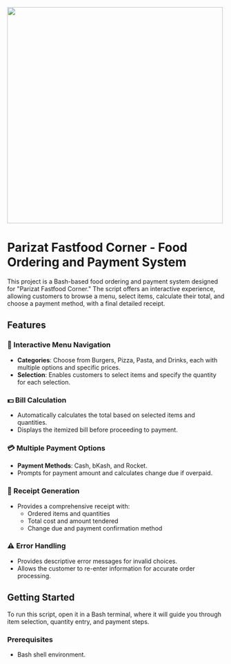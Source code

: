 <img style="margin-right: 30px" width="500" height="500" src="https://github.com/Tuhin4042/resource/blob/main/RestaurantBash.png">

# Parizat Fastfood Corner - Food Ordering and Payment System

This project is a Bash-based food ordering and payment system designed for "Parizat Fastfood Corner." The script offers an interactive experience, allowing customers to browse a menu, select items, calculate their total, and choose a payment method, with a final detailed receipt.

## Features

### 🛒 Interactive Menu Navigation
- **Categories**: Choose from Burgers, Pizza, Pasta, and Drinks, each with multiple options and specific prices.
- **Selection**: Enables customers to select items and specify the quantity for each selection.

### 💵 Bill Calculation
- Automatically calculates the total based on selected items and quantities.
- Displays the itemized bill before proceeding to payment.

### 💳 Multiple Payment Options
- **Payment Methods**: Cash, bKash, and Rocket.
- Prompts for payment amount and calculates change due if overpaid.

### 📄 Receipt Generation
- Provides a comprehensive receipt with:
  - Ordered items and quantities
  - Total cost and amount tendered
  - Change due and payment confirmation method

### ⚠️ Error Handling
- Provides descriptive error messages for invalid choices.
- Allows the customer to re-enter information for accurate order processing.

## Getting Started

To run this script, open it in a Bash terminal, where it will guide you through item selection, quantity entry, and payment steps.

### Prerequisites
- Bash shell environment.



